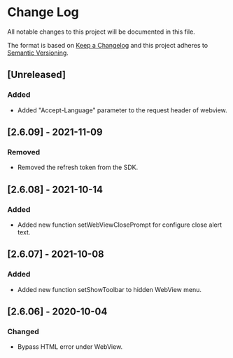 
# Change Log
All notable changes to this project will be documented in this file.
 
The format is based on [Keep a Changelog](http://keepachangelog.com/)
and this project adheres to [Semantic Versioning](http://semver.org/).
 
## [Unreleased]
 
### Added

- Added "Accept-Language" parameter to the request header of webview.
 
 
## [2.6.09] - 2021-11-09
 
### Removed

- Removed the refresh token from the SDK. 


## [2.6.08] - 2021-10-14
 
### Added

- Added new function setWebViewClosePrompt for configure close alert text.


## [2.6.07] - 2021-10-08
 
### Added

- Added new function setShowToolbar to hidden WebView menu.


## [2.6.06] - 2020-10-04

### Changed

- Bypass HTML error under WebView.


